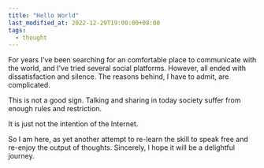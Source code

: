 ```yaml
---
title: "Hello World"
last_modified_at: 2022-12-29T19:00:00+08:00
tags:
  - thought
---
```


For years I've been searching for an comfortable place to communicate with the world, and I've tried several social platforms. However, all ended with dissatisfaction and silence. The reasons behind, I have to admit, are complicated.

This is not a good sign. Talking and sharing in today society suffer from enough rules and restriction. 

It is just not the intention of the Internet.

So I am here, as yet another attempt to re-learn the skill to speak free and re-enjoy the output of thoughts. Sincerely, I hope it will be a delightful journey.